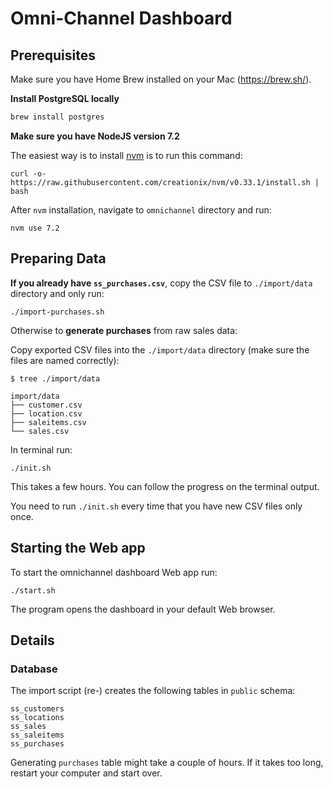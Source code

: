 # Omni-Channel Dashboard

## Prerequisites

Make sure you have Home Brew installed on your Mac (https://brew.sh/).

**Install PostgreSQL locally**

```bash
brew install postgres
```

**Make sure you have NodeJS version 7.2**

The easiest way is to install [nvm](https://github.com/creationix/nvm#installation) is to run this command:

```
curl -o- https://raw.githubusercontent.com/creationix/nvm/v0.33.1/install.sh | bash
```

After `nvm` installation, navigate to `omnichannel` directory and run:

```
nvm use 7.2
```

## Preparing Data

**If you already have `ss_purchases.csv`**, copy the CSV file to `./import/data` directory and only run:

```
./import-purchases.sh 
```

Otherwise to **generate purchases** from raw sales data:

Copy exported CSV files into the `./import/data` directory (make sure the files are named correctly):

```
$ tree ./import/data

import/data
├── customer.csv
├── location.csv
├── saleitems.csv
└── sales.csv
```

In terminal run:

```
./init.sh
```

This takes a few hours. You can follow the progress on the terminal output.

You need to run `./init.sh` every time that you have new CSV files only once.

## Starting the Web app

To start the omnichannel dashboard Web app run:

```
./start.sh
```

The program opens the dashboard in your default Web browser.

## Details

### Database

The import script (re-) creates the following tables in `public` schema:

```
ss_customers
ss_locations
ss_sales
ss_saleitems
ss_purchases
```

Generating `purchases` table might take a couple of hours. If it takes too long, restart your computer and start over.
